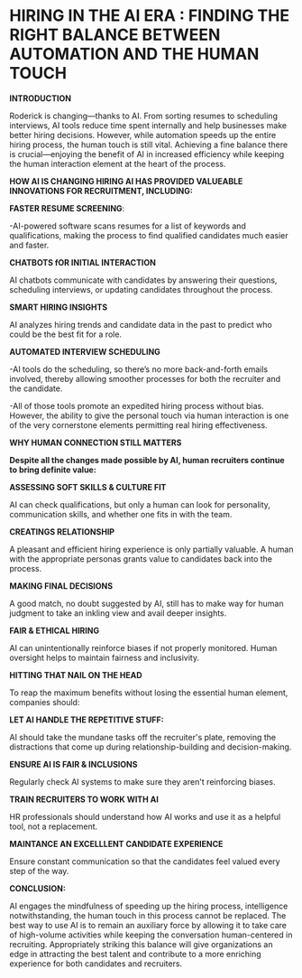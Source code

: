 # HIRING IN THE AI ERA : FINDING THE RIGHT BALANCE BETWEEN AUTOMATION AND THE HUMAN TOUCH 

**INTRODUCTION**

Roderick is changing—thanks to AI. From sorting resumes to scheduling interviews, AI tools reduce time spent internally and help businesses make better hiring decisions. However, while automation speeds up the entire hiring process, the human touch is still vital. Achieving a fine balance there is crucial—enjoying the benefit of AI in increased efficiency while keeping the human interaction element at the heart of the process.

**HOW AI IS CHANGING HIRING AI HAS PROVIDED VALUEABLE INNOVATIONS FOR RECRUITMENT, INCLUDING:**

**FASTER RESUME SCREENING**:

-AI-powered software scans resumes for a list of keywords and qualifications, making the process to find qualified candidates much easier and faster.

**CHATBOTS fOR INITIAL INTERACTION** 

AI chatbots communicate with candidates by answering their questions, scheduling interviews, or updating candidates throughout the process.

**SMART HIRING INSIGHTS**  

AI analyzes hiring trends and candidate data in the past to predict who could be the best fit for a role.

**AUTOMATED INTERVIEW SCHEDULING**

-AI tools do the scheduling, so there’s no more back-and-forth emails involved, thereby allowing smoother processes for both the recruiter and the candidate.

-All of those tools promote an expedited hiring process without bias. However, the ability to give the personal touch via human interaction is one of the very cornerstone elements permitting real hiring effectiveness.

**WHY HUMAN CONNECTION STILL MATTERS**

**Despite all the changes made possible by AI, human recruiters continue to bring definite value:**

**ASSESSING SOFT SKILLS & CULTURE FIT**

AI can check qualifications, but only a human can look for personality, communication skills, and whether one fits in with the team.

**CREATINGS RELATIONSHIP**

A pleasant and efficient hiring experience is only partially valuable. A human with the appropriate personas grants value to candidates back into the process.

**MAKING FINAL DECISIONS**

A good match, no doubt suggested by AI, still has to make way for human judgment to take an inkling view and avail deeper insights.

**FAIR & ETHICAL HIRING**

AI can unintentionally reinforce biases if not properly monitored. Human oversight helps to maintain fairness and inclusivity. 

**HITTING THAT NAIL ON THE HEAD**

To reap the maximum benefits without losing the essential human element, companies should:

**LET AI HANDLE THE REPETITIVE STUFF:**

AI should take the mundane tasks off the recruiter's plate, removing the distractions that come up during relationship-building and decision-making.

**ENSURE AI IS FAIR & INCLUSIONS**

Regularly check AI systems to make sure they aren't reinforcing biases.

**TRAIN RECRUITERS TO WORK WITH AI** 

HR professionals should understand how AI works and use it as a helpful tool, not a replacement.

**MAINTANCE AN EXCELLLENT CANDIDATE EXPERIENCE** 

Ensure constant communication so that the candidates feel valued every step of the way.

**CONCLUSION:**

AI engages the mindfulness of speeding up the hiring process, intelligence notwithstanding, the human touch in this process cannot be replaced. The best way to use AI is to remain an auxiliary force by allowing it to take care of high-volume activities while keeping the conversation human-centered in recruiting. Appropriately striking this balance will give organizations an edge in attracting the best talent and contribute to a more enriching experience for both candidates and recruiters. 
